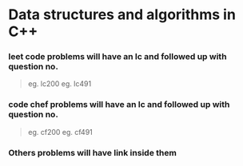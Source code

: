 # Data structures and algorithms in C++ 

### leet code problems will have an lc and followed up with question no. 
> eg. lc200
> eg. lc491

### code chef problems will have an lc and followed up with question no. 
> eg. cf200
> eg. cf491

### Others problems will have link inside them


